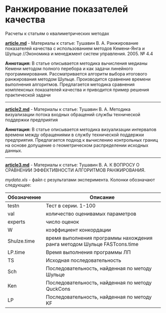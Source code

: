 Ранжирование показателей качества
===================

Расчеты к статьям о квалиметрических методах

[**article.md**](article.md)  - Материалы к статье: Тушавин В. А. Ранжирование показателей качества с использованием методов Кемени-Янга и Шульце //Экономика и менеджмент систем управления. 2005. № 4.4

**Аннотация:**  В статье описывается методика вычисления медианы Кемени методом полного перебора и как задачи линейного программирования. Рассматривается алгоритм выбора итогового ранжирования методом Шульце. Производится сравнение времени выполнения алгоритмов. Предлагается методика сравнения комплексных показателей качества и приводится пример решения практической задачи

------

[**article2.md**](article2.md)  - Материалы к статье: Тушавин В. А. Методика визуализации потока входных обращений службы технической поддержки предприятия

**Аннотация:**  В статье описывается методика визуализации интервалов времени между обращениями в службу технической поддержки предприятия. Предлагается подход к вычислению контрольных границ на основе допущение о геометрическом распределении исходных данных.

------

[**article3.md**](article3.md) - Материалы к статье: Тушавин В. А. К ВОПРОСУ О СРАВНЕНИИ ЭФФЕКТИВНОСТИ АЛГОРИТМОВ РАНЖИРОВАНИЯ.

*mydata.xls* - файл с результатами эксперимента. Колонки обозначают следующее:

Обозначение | Описание
------------|-----------
testn | Тест в серии. 1-100
val | количество оценивамых параметров
experts	| число оценок
W | коэффициент конкордации
Shulze.time | время выполнения программы нахождения ранга методом Шульце	FASTcons.time	| время выполнения программы нахождения ранга методом QuickCons
LP.time	| Время выполнения программы ЛП
TS | Исходная последовательность
Sch | Последовательность, найденная по методу Шульце
Ken	| Последовательность, найденная  по методу QuckCons
LP	| Последовательность, найденная  по методу KF



